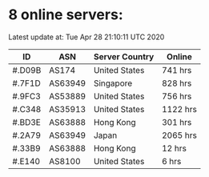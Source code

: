 # 8 online servers:

Latest update at: Tue Apr 28 21:10:11 UTC 2020

| ID | ASN | Server Country | Online |
| -- | --- | -------------- | ------ |
| #.D09B | AS174 | United States | 741 hrs |
| #.7F1D | AS63949 | Singapore | 828 hrs |
| #.9FC3 | AS53889 | United States | 756 hrs |
| #.C348 | AS35913 | United States | 1122 hrs |
| #.BD3E | AS63888 | Hong Kong | 301 hrs |
| #.2A79 | AS63949 | Japan | 2065 hrs |
| #.33B9 | AS63888 | Hong Kong | 12 hrs |
| #.E140 | AS8100 | United States | 6 hrs |


